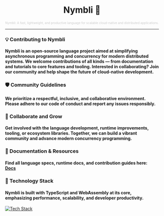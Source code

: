 <h1 align="center">Nymbli 🦇 </h1>

<div align="center">
  <p style="font-size: 10px; color: #ccc;">
    Nymbli: A fast, lightweight, and productive language for scalable cloud-native and distributed applications.
  </p>
</div>

---

### 💡 Contributing to Nymbli
#### Nymbli is an open-source language project aimed at simplifying asynchronous programming and concurrency for modern distributed systems. We welcome contributions of all kinds — from documentation and tutorials to core features and tooling. Interested in collaborating? Join our community and help shape the future of cloud-native development.

### 🛡 Community Guidelines
#### We prioritize a respectful, inclusive, and collaborative environment. Please adhere to our code of conduct and report any issues responsibly.

### 🤝 Collaborate and Grow
#### Get involved with the language development, runtime improvements, tooling, or ecosystem libraries. Together, we can build a vibrant community and advance modern concurrency programming.

### 📰 Documentation & Resources
#### Find all language specs, runtime docs, and contribution guides here: **[Docs](https://github.com/your-org/nymbli)**

### 🚀 Technology Stack
#### Nymbli is built with TypeScript and WebAssembly at its core, emphasizing performance, scalability, and developer productivity.

[![Tech Stack](https://skillicons.dev/icons?i=js,ts,nodejs,mongodb,nextjs,vite,react,tailwind,vue,bash,npm,github)](https://skillicons.dev)
